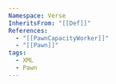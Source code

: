 ```yaml
---
Namespace: Verse
InheritsFrom: "[[Def]]"
References:
  - "[[PawnCapacityWorker]]"
  - "[[Pawn]]"
tags:
  - XML
  - Pawn
---
```

